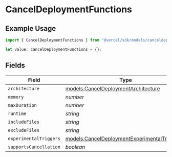 # CancelDeploymentFunctions

## Example Usage

```typescript
import { CancelDeploymentFunctions } from "@vercel/sdk/models/canceldeploymentop.js";

let value: CancelDeploymentFunctions = {};
```

## Fields

| Field                                                                                              | Type                                                                                               | Required                                                                                           | Description                                                                                        |
| -------------------------------------------------------------------------------------------------- | -------------------------------------------------------------------------------------------------- | -------------------------------------------------------------------------------------------------- | -------------------------------------------------------------------------------------------------- |
| `architecture`                                                                                     | [models.CancelDeploymentArchitecture](../models/canceldeploymentarchitecture.md)                   | :heavy_minus_sign:                                                                                 | N/A                                                                                                |
| `memory`                                                                                           | *number*                                                                                           | :heavy_minus_sign:                                                                                 | N/A                                                                                                |
| `maxDuration`                                                                                      | *number*                                                                                           | :heavy_minus_sign:                                                                                 | N/A                                                                                                |
| `runtime`                                                                                          | *string*                                                                                           | :heavy_minus_sign:                                                                                 | N/A                                                                                                |
| `includeFiles`                                                                                     | *string*                                                                                           | :heavy_minus_sign:                                                                                 | N/A                                                                                                |
| `excludeFiles`                                                                                     | *string*                                                                                           | :heavy_minus_sign:                                                                                 | N/A                                                                                                |
| `experimentalTriggers`                                                                             | [models.CancelDeploymentExperimentalTriggers](../models/canceldeploymentexperimentaltriggers.md)[] | :heavy_minus_sign:                                                                                 | N/A                                                                                                |
| `supportsCancellation`                                                                             | *boolean*                                                                                          | :heavy_minus_sign:                                                                                 | N/A                                                                                                |